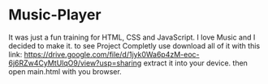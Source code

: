# Music-Player
It was just a fun training for HTML, CSS and JavaScript. I love Music and I decided to make it.
to see Project Completly use download all of it with this link:
https://drive.google.com/file/d/1jyk0Wa6p4zM-eoc-6j6RZw4CyMtUlqO9/view?usp=sharing
extract it into your device. then open main.html with you browser.
